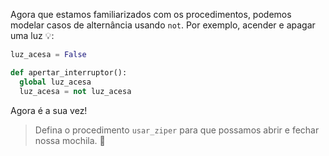 Agora que estamos familiarizados com os procedimentos, podemos modelar casos de alternância usando `not`. Por exemplo, acender e apagar uma luz :bulb::

```python
luz_acesa = False

def apertar_interruptor():
  global luz_acesa
  luz_acesa = not luz_acesa
```

Agora é a sua vez!


> Defina o procedimento `usar_ziper` para que possamos abrir e fechar nossa mochila. :school_satchel:
